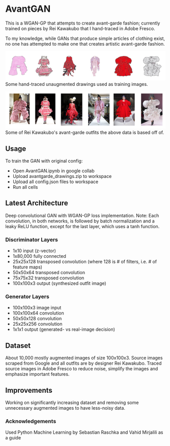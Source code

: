 # AvantGAN
This is a WGAN-GP that attempts to create avant-garde fashion; currently trained on pieces by Rei Kawakubo that I hand-traced in Adobe Fresco.

To my knowledge, while GANs that produce simple articles of clothing exist, no one has attempted to make one that creates artistic avant-garde fashion.

![Alt_text](sample_data/drawing_sample.png)
Some hand-traced unaugmented drawings used as training images.

![Alt_text](sample_data/source_sample.png)
Some of Rei Kawakubo's avant-garde outfits the above data is based off of.

## Usage
To train the GAN with original config:
* Open AvantGAN.ipynb in google collab
* Upload avantgarde_drawings.zip to workspace
* Upload all config.json files to workspace
* Run all cells

## Latest Architecture
Deep convolutional GAN with WGAN-GP loss implementation. Note: Each convolution, in both networks, is followed by batch normalization and a leaky ReLU function, except for the last layer, which uses a tanh function. 

### Discriminator Layers
* 1x10 input (z-vector)
* 1x80,000 fully connected
* 25x25x128 transposed convolution (where 128 is # of filters, i.e. # of feature maps)
* 50x50x64 transposed convolution
* 75x75x32 transposed convolution
* 100x100x3 output (synthesized outfit image)

### Generator Layers
* 100x100x3 image input
* 100x100x64 convolution
* 50x50x128 convolution
* 25x25x256 convolution
* 1x1x1 output (generated- vs real-image decision)

## Dataset
About 10,000 mostly augmented images of size 100x100x3. Source images scraped from Google and all outfits are by designer Rei Kawakubo. Traced source images in Adobe Fresco to reduce noise, simplify the images and emphasize important features.

## Improvements
Working on significantly increasing dataset and removing some unnecessary augmented images to have less-noisy data.

### Acknowledgements
Used Python Machine Learning by Sebastian Raschka and Vahid Mirjalili as a guide